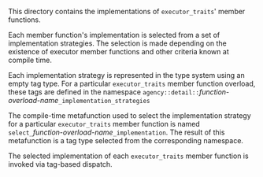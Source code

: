 This directory contains the implementations of `executor_traits`' member functions.

Each member function's implementation is selected from a set of
implementation strategies. The selection is made depending on the existence of
executor member functions and other criteria known at compile time.

Each implementation strategy is represented in the type system using an empty
tag type. For a particular `executor_traits` member function overload, these
tags are defined in the namespace
`agency::detail::`*function-overload-name*`_implementation_strategies`

The compile-time metafunction used to select the implementation strategy for a
particular `executor_traits` member function is named
`select_`*function-overload-name*`_implementation`. The result of this
metafunction is a tag type selected from the corresponding namespace.

The selected implementation of each `executor_traits` member function is invoked via tag-based dispatch.

